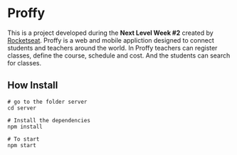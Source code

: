 # Proffy
This is a project developed during the **Next Level Week #2** created by [Rocketseat](https://rocketseat.com.br/). Proffy is a web and mobile appliction designed to connect students and teachers around the world. In Proffy teachers can register classes, define the course, schedule and cost. And the students can search for classes.

## How Install

```
# go to the folder server
cd server

# Install the dependencies
npm install

# To start
npm start
```
